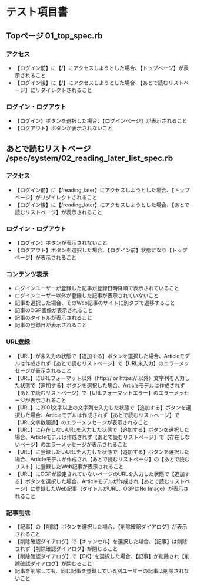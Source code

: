 # テスト項目書

## Topページ 01_top_spec.rb

### アクセス
- 【ログイン前】に【/】にアクセスしようとした場合、【トップページ】が表示されること
- 【ログイン後】に【/】にアクセスしようとした場合、【あとで読むリストページ】にリダイレクトされること

### ログイン・ログアウト
- 【ログイン】ボタンを選択した場合、【ログインページ】が表示されること
- 【ログアウト】ボタンが表示されないこと

## あとで読むリストページ /spec/system/02_reading_later_list_spec.rb

### アクセス
- 【ログイン前】に【/reading_later】にアクセスしようとした場合、【トップページ】がリダイレクトされること
- 【ログイン後】に【/reading_later】にアクセスしようとした場合、【あとで読むリストページ】が表示されること

### ログイン・ログアウト
- 【ログイン】ボタンが表示されないこと
- 【ログアウト】ボタンを選択した場合、【ログイン前】状態になり【トップページ】が表示されること

### コンテンツ表示
- ログインユーザーが登録した記事が登録日時降順で表示されていること
- ログインユーザー以外が登録した記事が表示されていないこと
- 記事を選択した場合、そのWeb記事のサイトに別タブで遷移すること
- 記事のOGP画像が表示されること
- 記事のタイトルが表示されること
- 記事の登録日が表示されること

### URL登録
- 【URL】が未入力の状態で【追加する】ボタンを選択した場合、Articleモデルは作成されず【あとで読むリストページ】で【URL未入力】のエラーメッセージが表示されること
- 【URL】にURLフォーマット以外（http:// or https:// 以外）文字列を入力した状態で【追加する】ボタンを選択した場合、Articleモデルは作成されず【あとで読むリストページ】で【URLフォーマットエラー】のエラーメッセージが表示されること
- 【URL】に2001文字以上の文字列を入力した状態で【追加する】ボタンを選択した場合、Articleモデルは作成されず【あとで読むリストページ】で【URL文字数超過】のエラーメッセージが表示されること
- 【URL】に存在しないURLを入力した状態で【追加する】ボタンを選択した場合、Articleモデルは作成されず【あとで読むリストページ】で【存在しないページ】のエラーメッセージが表示されること
- 【URL】に登録したいURLを入力した状態で【追加する】ボタンを選択した場合、Articleモデルが作成され【あとで読むリストページ】の【あとで読むリスト】に登録したWeb記事が表示されること
- 【URL】にOGPが設定されていないページのURLを入力した状態で【追加する】ボタンを選択した場合、Articleモデルが作成され【あとで読むリストページ】に登録したWeb記事（タイトルがURL、OGPはNo Image）が表示されること

### 記事削除
- 【記事】の【削除】ボタンを選択した場合、【削除確認ダイアログ】が表示されること
- 【削除確認ダイアログ】で【キャンセル】を選択した場合、【記事】は削除されず【削除確認ダイアログ】が閉じること
- 【削除確認ダイアログ】で【OK】を選択した場合、【記事】が削除され【削除確認ダイアログ】が閉じること
- 記事を削除しても、同じ記事を登録している別ユーザーの記事は削除されないこと